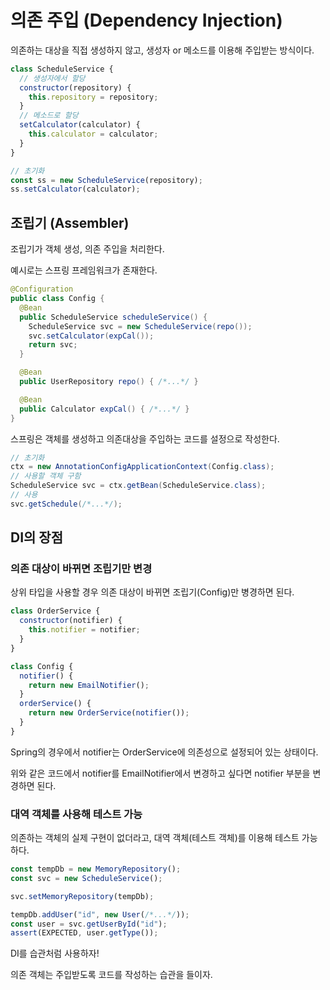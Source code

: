 # 의존 주입 (Dependency Injection)

의존하는 대상을 직접 생성하지 않고, 생성자 or 메소드를 이용해 주입받는 방식이다.

```javascript
class ScheduleService {
  // 생성자에서 할당
  constructor(repository) {
    this.repository = repository;
  }
  // 메소드로 할당
  setCalculator(calculator) {
    this.calculator = calculator;
  }
}

// 초기화
const ss = new ScheduleService(repository);
ss.setCalculator(calculator);
```

## 조립기 (Assembler)

조립기가 객체 생성, 의존 주입을 처리한다.

예시로는 스프링 프레임워크가 존재한다.

```java
@Configuration
public class Config {
  @Bean
  public ScheduleService scheduleService() {
    ScheduleService svc = new ScheduleService(repo());
    svc.setCalculator(expCal());
    return svc;
  }

  @Bean
  public UserRepository repo() { /*...*/ }

  @Bean
  public Calculator expCal() { /*...*/ }
}
```

스프링은 객체를 생성하고 의존대상을 주입하는 코드를 설정으로 작성한다.

```java
// 초기화
ctx = new AnnotationConfigApplicationContext(Config.class);
// 사용할 객체 구함
ScheduleService svc = ctx.getBean(ScheduleService.class);
// 사용
svc.getSchedule(/*...*/);
```

## DI의 장점

### 의존 대상이 바뀌면 조립기만 변경

상위 타입을 사용할 경우 의존 대상이 바뀌면 조립기(Config)만 병경하면 된다.

```javascript
class OrderService {
  constructor(notifier) {
    this.notifier = notifier;
  }
}
```

```javascript
class Config {
  notifier() {
    return new EmailNotifier();
  }
  orderService() {
    return new OrderService(notifier());
  }
}
```

Spring의 경우에서 notifier는 OrderService에 의존성으로 설정되어 있는 상태이다.

위와 같은 코드에서 notifier를 EmailNotifier에서 변경하고 싶다면 notifier 부분을 변경하면 된다.

### 대역 객체를 사용해 테스트 가능

의존하는 객체의 실제 구현이 없더라고, 대역 객체(테스트 객체)를 이용해 테스트 가능하다.

```javascript
const tempDb = new MemoryRepository();
const svc = new ScheduleService();

svc.setMemoryRepository(tempDb);

tempDb.addUser("id", new User(/*...*/));
const user = svc.getUserById("id");
assert(EXPECTED, user.getType());
```

DI를 습관처럼 사용하자!

의존 객체는 주입받도록 코드를 작성하는 습관을 들이자.

